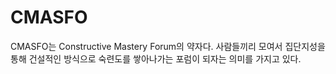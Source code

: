
# CMASFO

CMASFO는 Constructive Mastery Forum의 약자다. 사람들끼리 모여서 집단지성을 통해 건설적인 방식으로 숙련도를 쌓아나가는 포럼이 되자는 의미를 가지고 있다.
